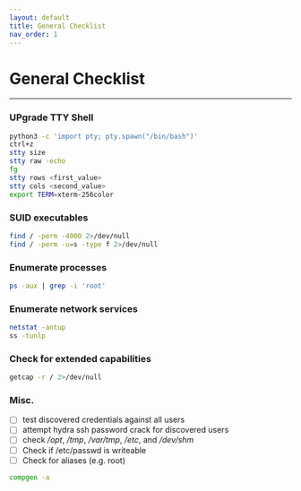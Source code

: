 ```yaml
---
layout: default
title: General Checklist
nav_order: 1
---
```


# General Checklist

---

### UPgrade TTY Shell

```bash
python3 -c 'import pty; pty.spawn("/bin/bash")'
ctrl+z
stty size
stty raw -echo
fg
stty rows <first_value>
stty cols <second_value>
export TERM=xterm-256color
```

### SUID executables

```bash
find / -perm -4000 2>/dev/null
find / -perm -u=s -type f 2>/dev/null
```

### Enumerate processes

```bash
ps -aux | grep -i 'root'
```

### Enumerate network services

```bash
netstat -antup
ss -tunlp
```

### Check for extended capabilities

```bash
getcap -r / 2>/dev/null
```

### Misc.

- [ ] test discovered credentials against all users
- [ ] attempt hydra ssh password crack for discovered users
- [ ] check _/opt_, _/tmp_, _/var/tmp_, _/etc_, and _/dev/shm_
- [ ] Check if /etc/passwd is writeable
- [ ] Check for aliases (e.g. root)

```bash
compgen -a
```

